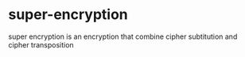 # super-encryption
super encryption is an encryption that combine cipher subtitution and cipher transposition
